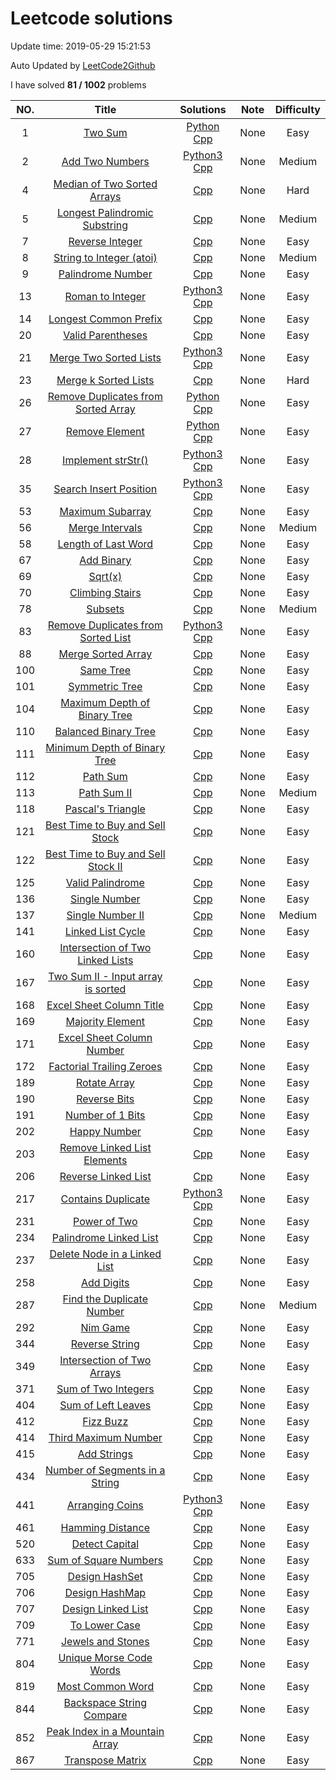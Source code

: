#  Leetcode solutions
Update time:  2019-05-29 15:21:53 

Auto Updated by [LeetCode2Github](https://github.com/quinwu/LeetCode2Github)

I have solved **81   /   1002** problems

|NO.|Title|Solutions|Note|Difficulty|
|:---:|:---:|:---:|:---:|:---:|
|1|[Two Sum](https://leetcode.com/problems/two-sum)|[Python](001.%20Two%20Sum/two-sum.py) [Cpp](001.%20Two%20Sum/two-sum.cpp) |None|Easy|
|2|[Add Two Numbers](https://leetcode.com/problems/add-two-numbers)|[Python3](002.%20Add%20Two%20Numbers/add-two-numbers.py) [Cpp](002.%20Add%20Two%20Numbers/add-two-numbers.cpp) |None|Medium|
|4|[Median of Two Sorted Arrays](https://leetcode.com/problems/median-of-two-sorted-arrays)|[Cpp](004.%20Median%20of%20Two%20Sorted%20Arrays/median-of-two-sorted-arrays.cpp) |None|Hard|
|5|[Longest Palindromic Substring](https://leetcode.com/problems/longest-palindromic-substring)|[Cpp](005.%20Longest%20Palindromic%20Substring/longest-palindromic-substring.cpp) |None|Medium|
|7|[Reverse Integer](https://leetcode.com/problems/reverse-integer)|[Cpp](007.%20Reverse%20Integer/reverse-integer.cpp) |None|Easy|
|8|[String to Integer (atoi)](https://leetcode.com/problems/string-to-integer-atoi)|[Cpp](008.%20String%20to%20Integer%20(atoi)/string-to-integer-atoi.cpp) |None|Medium|
|9|[Palindrome Number](https://leetcode.com/problems/palindrome-number)|[Cpp](009.%20Palindrome%20Number/palindrome-number.cpp) |None|Easy|
|13|[Roman to Integer](https://leetcode.com/problems/roman-to-integer)|[Python3](013.%20Roman%20to%20Integer/roman-to-integer.py) [Cpp](013.%20Roman%20to%20Integer/roman-to-integer.cpp) |None|Easy|
|14|[Longest Common Prefix](https://leetcode.com/problems/longest-common-prefix)|[Cpp](014.%20Longest%20Common%20Prefix/longest-common-prefix.cpp) |None|Easy|
|20|[Valid Parentheses](https://leetcode.com/problems/valid-parentheses)|[Cpp](020.%20Valid%20Parentheses/valid-parentheses.cpp) |None|Easy|
|21|[Merge Two Sorted Lists](https://leetcode.com/problems/merge-two-sorted-lists)|[Python3](021.%20Merge%20Two%20Sorted%20Lists/merge-two-sorted-lists.py) [Cpp](021.%20Merge%20Two%20Sorted%20Lists/merge-two-sorted-lists.cpp) |None|Easy|
|23|[Merge k Sorted Lists](https://leetcode.com/problems/merge-k-sorted-lists)|[Cpp](023.%20Merge%20k%20Sorted%20Lists/merge-k-sorted-lists.cpp) |None|Hard|
|26|[Remove Duplicates from Sorted Array](https://leetcode.com/problems/remove-duplicates-from-sorted-array)|[Python](026.%20Remove%20Duplicates%20from%20Sorted%20Array/remove-duplicates-from-sorted-array.py) [Cpp](026.%20Remove%20Duplicates%20from%20Sorted%20Array/remove-duplicates-from-sorted-array.cpp) |None|Easy|
|27|[Remove Element](https://leetcode.com/problems/remove-element)|[Python](027.%20Remove%20Element/remove-element.py) [Cpp](027.%20Remove%20Element/remove-element.cpp) |None|Easy|
|28|[Implement strStr()](https://leetcode.com/problems/implement-strstr)|[Python3](028.%20Implement%20strStr()/implement-strstr.py) [Cpp](028.%20Implement%20strStr()/implement-strstr.cpp) |None|Easy|
|35|[Search Insert Position](https://leetcode.com/problems/search-insert-position)|[Python3](035.%20Search%20Insert%20Position/search-insert-position.py) [Cpp](035.%20Search%20Insert%20Position/search-insert-position.cpp) |None|Easy|
|53|[Maximum Subarray](https://leetcode.com/problems/maximum-subarray)|[Cpp](053.%20Maximum%20Subarray/maximum-subarray.cpp) |None|Easy|
|56|[Merge Intervals](https://leetcode.com/problems/merge-intervals)|[Cpp](056.%20Merge%20Intervals/merge-intervals.cpp) |None|Medium|
|58|[Length of Last Word](https://leetcode.com/problems/length-of-last-word)|[Cpp](058.%20Length%20of%20Last%20Word/length-of-last-word.cpp) |None|Easy|
|67|[Add Binary](https://leetcode.com/problems/add-binary)|[Cpp](067.%20Add%20Binary/add-binary.cpp) |None|Easy|
|69|[Sqrt(x)](https://leetcode.com/problems/sqrtx)|[Cpp](069.%20Sqrt(x)/sqrtx.cpp) |None|Easy|
|70|[Climbing Stairs](https://leetcode.com/problems/climbing-stairs)|[Cpp](070.%20Climbing%20Stairs/climbing-stairs.cpp) |None|Easy|
|78|[Subsets](https://leetcode.com/problems/subsets)|[Cpp](078.%20Subsets/subsets.cpp) |None|Medium|
|83|[Remove Duplicates from Sorted List](https://leetcode.com/problems/remove-duplicates-from-sorted-list)|[Python3](083.%20Remove%20Duplicates%20from%20Sorted%20List/remove-duplicates-from-sorted-list.py) [Cpp](083.%20Remove%20Duplicates%20from%20Sorted%20List/remove-duplicates-from-sorted-list.cpp) |None|Easy|
|88|[Merge Sorted Array](https://leetcode.com/problems/merge-sorted-array)|[Cpp](088.%20Merge%20Sorted%20Array/merge-sorted-array.cpp) |None|Easy|
|100|[Same Tree](https://leetcode.com/problems/same-tree)|[Cpp](100.%20Same%20Tree/same-tree.cpp) |None|Easy|
|101|[Symmetric Tree](https://leetcode.com/problems/symmetric-tree)|[Cpp](101.%20Symmetric%20Tree/symmetric-tree.cpp) |None|Easy|
|104|[Maximum Depth of Binary Tree](https://leetcode.com/problems/maximum-depth-of-binary-tree)|[Cpp](104.%20Maximum%20Depth%20of%20Binary%20Tree/maximum-depth-of-binary-tree.cpp) |None|Easy|
|110|[Balanced Binary Tree](https://leetcode.com/problems/balanced-binary-tree)|[Cpp](110.%20Balanced%20Binary%20Tree/balanced-binary-tree.cpp) |None|Easy|
|111|[Minimum Depth of Binary Tree](https://leetcode.com/problems/minimum-depth-of-binary-tree)|[Cpp](111.%20Minimum%20Depth%20of%20Binary%20Tree/minimum-depth-of-binary-tree.cpp) |None|Easy|
|112|[Path Sum](https://leetcode.com/problems/path-sum)|[Cpp](112.%20Path%20Sum/path-sum.cpp) |None|Easy|
|113|[Path Sum II](https://leetcode.com/problems/path-sum-ii)|[Cpp](113.%20Path%20Sum%20II/path-sum-ii.cpp) |None|Medium|
|118|[Pascal's Triangle](https://leetcode.com/problems/pascals-triangle)|[Cpp](118.%20Pascal's%20Triangle/pascals-triangle.cpp) |None|Easy|
|121|[Best Time to Buy and Sell Stock](https://leetcode.com/problems/best-time-to-buy-and-sell-stock)|[Cpp](121.%20Best%20Time%20to%20Buy%20and%20Sell%20Stock/best-time-to-buy-and-sell-stock.cpp) |None|Easy|
|122|[Best Time to Buy and Sell Stock II](https://leetcode.com/problems/best-time-to-buy-and-sell-stock-ii)|[Cpp](122.%20Best%20Time%20to%20Buy%20and%20Sell%20Stock%20II/best-time-to-buy-and-sell-stock-ii.cpp) |None|Easy|
|125|[Valid Palindrome](https://leetcode.com/problems/valid-palindrome)|[Cpp](125.%20Valid%20Palindrome/valid-palindrome.cpp) |None|Easy|
|136|[Single Number](https://leetcode.com/problems/single-number)|[Cpp](136.%20Single%20Number/single-number.cpp) |None|Easy|
|137|[Single Number II](https://leetcode.com/problems/single-number-ii)|[Cpp](137.%20Single%20Number%20II/single-number-ii.cpp) |None|Medium|
|141|[Linked List Cycle](https://leetcode.com/problems/linked-list-cycle)|[Cpp](141.%20Linked%20List%20Cycle/linked-list-cycle.cpp) |None|Easy|
|160|[Intersection of Two Linked Lists](https://leetcode.com/problems/intersection-of-two-linked-lists)|[Cpp](160.%20Intersection%20of%20Two%20Linked%20Lists/intersection-of-two-linked-lists.cpp) |None|Easy|
|167|[Two Sum II - Input array is sorted](https://leetcode.com/problems/two-sum-ii-input-array-is-sorted)|[Cpp](167.%20Two%20Sum%20II%20-%20Input%20array%20is%20sorted/two-sum-ii-input-array-is-sorted.cpp) |None|Easy|
|168|[Excel Sheet Column Title](https://leetcode.com/problems/excel-sheet-column-title)|[Cpp](168.%20Excel%20Sheet%20Column%20Title/excel-sheet-column-title.cpp) |None|Easy|
|169|[Majority Element](https://leetcode.com/problems/majority-element)|[Cpp](169.%20Majority%20Element/majority-element.cpp) |None|Easy|
|171|[Excel Sheet Column Number](https://leetcode.com/problems/excel-sheet-column-number)|[Cpp](171.%20Excel%20Sheet%20Column%20Number/excel-sheet-column-number.cpp) |None|Easy|
|172|[Factorial Trailing Zeroes](https://leetcode.com/problems/factorial-trailing-zeroes)|[Cpp](172.%20Factorial%20Trailing%20Zeroes/factorial-trailing-zeroes.cpp) |None|Easy|
|189|[Rotate Array](https://leetcode.com/problems/rotate-array)|[Cpp](189.%20Rotate%20Array/rotate-array.cpp) |None|Easy|
|190|[Reverse Bits](https://leetcode.com/problems/reverse-bits)|[Cpp](190.%20Reverse%20Bits/reverse-bits.cpp) |None|Easy|
|191|[Number of 1 Bits](https://leetcode.com/problems/number-of-1-bits)|[Cpp](191.%20Number%20of%201%20Bits/number-of-1-bits.cpp) |None|Easy|
|202|[Happy Number](https://leetcode.com/problems/happy-number)|[Cpp](202.%20Happy%20Number/happy-number.cpp) |None|Easy|
|203|[Remove Linked List Elements](https://leetcode.com/problems/remove-linked-list-elements)|[Cpp](203.%20Remove%20Linked%20List%20Elements/remove-linked-list-elements.cpp) |None|Easy|
|206|[Reverse Linked List](https://leetcode.com/problems/reverse-linked-list)|[Cpp](206.%20Reverse%20Linked%20List/reverse-linked-list.cpp) |None|Easy|
|217|[Contains Duplicate](https://leetcode.com/problems/contains-duplicate)|[Python3](217.%20Contains%20Duplicate/contains-duplicate.py) [Cpp](217.%20Contains%20Duplicate/contains-duplicate.cpp) |None|Easy|
|231|[Power of Two](https://leetcode.com/problems/power-of-two)|[Cpp](231.%20Power%20of%20Two/power-of-two.cpp) |None|Easy|
|234|[Palindrome Linked List](https://leetcode.com/problems/palindrome-linked-list)|[Cpp](234.%20Palindrome%20Linked%20List/palindrome-linked-list.cpp) |None|Easy|
|237|[Delete Node in a Linked List](https://leetcode.com/problems/delete-node-in-a-linked-list)|[Cpp](237.%20Delete%20Node%20in%20a%20Linked%20List/delete-node-in-a-linked-list.cpp) |None|Easy|
|258|[Add Digits](https://leetcode.com/problems/add-digits)|[Cpp](258.%20Add%20Digits/add-digits.cpp) |None|Easy|
|287|[Find the Duplicate Number](https://leetcode.com/problems/find-the-duplicate-number)|[Cpp](287.%20Find%20the%20Duplicate%20Number/find-the-duplicate-number.cpp) |None|Medium|
|292|[Nim Game](https://leetcode.com/problems/nim-game)|[Cpp](292.%20Nim%20Game/nim-game.cpp) |None|Easy|
|344|[Reverse String](https://leetcode.com/problems/reverse-string)|[Cpp](344.%20Reverse%20String/reverse-string.cpp) |None|Easy|
|349|[Intersection of Two Arrays](https://leetcode.com/problems/intersection-of-two-arrays)|[Cpp](349.%20Intersection%20of%20Two%20Arrays/intersection-of-two-arrays.cpp) |None|Easy|
|371|[Sum of Two Integers](https://leetcode.com/problems/sum-of-two-integers)|[Cpp](371.%20Sum%20of%20Two%20Integers/sum-of-two-integers.cpp) |None|Easy|
|404|[Sum of Left Leaves](https://leetcode.com/problems/sum-of-left-leaves)|[Cpp](404.%20Sum%20of%20Left%20Leaves/sum-of-left-leaves.cpp) |None|Easy|
|412|[Fizz Buzz](https://leetcode.com/problems/fizz-buzz)|[Cpp](412.%20Fizz%20Buzz/fizz-buzz.cpp) |None|Easy|
|414|[Third Maximum Number](https://leetcode.com/problems/third-maximum-number)|[Cpp](414.%20Third%20Maximum%20Number/third-maximum-number.cpp) |None|Easy|
|415|[Add Strings](https://leetcode.com/problems/add-strings)|[Cpp](415.%20Add%20Strings/add-strings.cpp) |None|Easy|
|434|[Number of Segments in a String](https://leetcode.com/problems/number-of-segments-in-a-string)|[Cpp](434.%20Number%20of%20Segments%20in%20a%20String/number-of-segments-in-a-string.cpp) |None|Easy|
|441|[Arranging Coins](https://leetcode.com/problems/arranging-coins)|[Python3](441.%20Arranging%20Coins/arranging-coins.py) [Cpp](441.%20Arranging%20Coins/arranging-coins.cpp) |None|Easy|
|461|[Hamming Distance](https://leetcode.com/problems/hamming-distance)|[Cpp](461.%20Hamming%20Distance/hamming-distance.cpp) |None|Easy|
|520|[Detect Capital](https://leetcode.com/problems/detect-capital)|[Cpp](520.%20Detect%20Capital/detect-capital.cpp) |None|Easy|
|633|[Sum of Square Numbers](https://leetcode.com/problems/sum-of-square-numbers)|[Cpp](633.%20Sum%20of%20Square%20Numbers/sum-of-square-numbers.cpp) |None|Easy|
|705|[Design HashSet](https://leetcode.com/problems/design-hashset)|[Cpp](705.%20Design%20HashSet/design-hashset.cpp) |None|Easy|
|706|[Design HashMap](https://leetcode.com/problems/design-hashmap)|[Cpp](706.%20Design%20HashMap/design-hashmap.cpp) |None|Easy|
|707|[Design Linked List](https://leetcode.com/problems/design-linked-list)|[Cpp](707.%20Design%20Linked%20List/design-linked-list.cpp) |None|Easy|
|709|[To Lower Case](https://leetcode.com/problems/to-lower-case)|[Cpp](709.%20To%20Lower%20Case/to-lower-case.cpp) |None|Easy|
|771|[Jewels and Stones](https://leetcode.com/problems/jewels-and-stones)|[Cpp](771.%20Jewels%20and%20Stones/jewels-and-stones.cpp) |None|Easy|
|804|[Unique Morse Code Words](https://leetcode.com/problems/unique-morse-code-words)|[Cpp](804.%20Unique%20Morse%20Code%20Words/unique-morse-code-words.cpp) |None|Easy|
|819|[Most Common Word](https://leetcode.com/problems/most-common-word)|[Cpp](819.%20Most%20Common%20Word/most-common-word.cpp) |None|Easy|
|844|[Backspace String Compare](https://leetcode.com/problems/backspace-string-compare)|[Cpp](844.%20Backspace%20String%20Compare/backspace-string-compare.cpp) |None|Easy|
|852|[Peak Index in a Mountain Array](https://leetcode.com/problems/peak-index-in-a-mountain-array)|[Cpp](852.%20Peak%20Index%20in%20a%20Mountain%20Array/peak-index-in-a-mountain-array.cpp) |None|Easy|
|867|[Transpose Matrix](https://leetcode.com/problems/transpose-matrix)|[Cpp](867.%20Transpose%20Matrix/transpose-matrix.cpp) |None|Easy|
